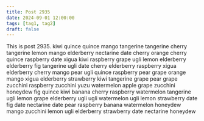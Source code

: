 ```yaml
---
title: Post 2935
date: 2024-09-01 12:00:00
tags: [tag1, tag2]
draft: false
---
```

This is post 2935.
kiwi
quince
quince
mango
tangerine
tangerine
cherry
tangerine
lemon
mango
elderberry
nectarine
date
cherry
orange
cherry
quince
raspberry
date
xigua
kiwi
raspberry
grape
ugli
lemon
elderberry
elderberry
fig
tangerine
ugli
date
cherry
elderberry
raspberry
xigua
elderberry
cherry
mango
pear
ugli
quince
raspberry
pear
grape
orange
mango
xigua
elderberry
strawberry
kiwi
tangerine
grape
pear
grape
zucchini
raspberry
zucchini
yuzu
watermelon
apple
grape
zucchini
honeydew
fig
quince
kiwi
banana
cherry
raspberry
watermelon
tangerine
ugli
lemon
grape
elderberry
ugli
ugli
watermelon
ugli
lemon
strawberry
date
fig
date
nectarine
date
pear
raspberry
banana
watermelon
honeydew
mango
zucchini
lemon
ugli
elderberry
strawberry
date
nectarine
honeydew
